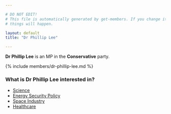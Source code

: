 ```yaml
---

# DO NOT EDIT!
# This file is automatically generated by get-members. If you change it, bad
# things will happen.

layout: default
title: "Dr Phillip Lee"

---
```


**Dr Phillip Lee** is an MP in the **Conservative** party.

{% include members/dr-phillip-lee.md %}

### What is Dr Phillip Lee interested in?


* [Science](/interests/science.html)
* [Energy Security Policy](/interests/energy-security-policy.html)
* [Space Industry](/interests/space-industry.html)
* [Healthcare](/interests/healthcare.html)
